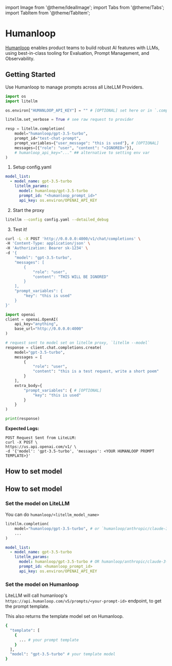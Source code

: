 import Image from '@theme/IdealImage';
import Tabs from '@theme/Tabs';
import TabItem from '@theme/TabItem';

# Humanloop

[Humanloop](https://humanloop.com/docs/v5/getting-started/overview) enables product teams to build robust AI features with LLMs, using best-in-class tooling for Evaluation, Prompt Management, and Observability.


## Getting Started

Use Humanloop to manage prompts across all LiteLLM Providers.



<Tabs>

<TabItem value="sdk" label="SDK">

```python
import os 
import litellm

os.environ["HUMANLOOP_API_KEY"] = "" # [OPTIONAL] set here or in `.completion`

litellm.set_verbose = True # see raw request to provider

resp = litellm.completion(
    model="humanloop/gpt-3.5-turbo",
    prompt_id="test-chat-prompt",
    prompt_variables={"user_message": "this is used"}, # [OPTIONAL]
    messages=[{"role": "user", "content": "<IGNORED>"}],
    # humanloop_api_key="..." ## alternative to setting env var
)
```



</TabItem>
<TabItem value="proxy" label="PROXY">

1. Setup config.yaml

```yaml
model_list:
  - model_name: gpt-3.5-turbo
    litellm_params:
      model: humanloop/gpt-3.5-turbo
      prompt_id: "<humanloop_prompt_id>"
      api_key: os.environ/OPENAI_API_KEY
```

2. Start the proxy

```bash
litellm --config config.yaml --detailed_debug
```

3. Test it! 

<Tabs>
<TabItem value="curl" label="CURL">

```bash
curl -L -X POST 'http://0.0.0.0:4000/v1/chat/completions' \
-H 'Content-Type: application/json' \
-H 'Authorization: Bearer sk-1234' \
-d '{
    "model": "gpt-3.5-turbo",
    "messages": [
        {
            "role": "user",
            "content": "THIS WILL BE IGNORED"
        }
    ],
    "prompt_variables": {
        "key": "this is used"
    }
}'
```
</TabItem>
<TabItem value="OpenAI Python SDK" label="OpenAI Python SDK">

```python
import openai
client = openai.OpenAI(
    api_key="anything",
    base_url="http://0.0.0.0:4000"
)

# request sent to model set on litellm proxy, `litellm --model`
response = client.chat.completions.create(
    model="gpt-3.5-turbo",
    messages = [
        {
            "role": "user",
            "content": "this is a test request, write a short poem"
        }
    ],
    extra_body={
        "prompt_variables": { # [OPTIONAL]
            "key": "this is used"
        }
    }
)

print(response)
```

</TabItem>
</Tabs>

</TabItem>
</Tabs>


**Expected Logs:**

```
POST Request Sent from LiteLLM:
curl -X POST \
https://us.api.openai.com/v1/ \
-d '{'model': 'gpt-3.5-turbo', 'messages': <YOUR HUMANLOOP PROMPT TEMPLATE>}'
```

## How to set model 


## How to set model 

### Set the model on LiteLLM 

You can do `humanloop/<litellm_model_name>`

<Tabs>
<TabItem value="sdk" label="SDK">

```python
litellm.completion(
    model="humanloop/gpt-3.5-turbo", # or `humanloop/anthropic/claude-3-5-sonnet`
    ...
)
```

</TabItem>
<TabItem value="proxy" label="PROXY">

```yaml
model_list:
  - model_name: gpt-3.5-turbo
    litellm_params:
      model: humanloop/gpt-3.5-turbo # OR humanloop/anthropic/claude-3-5-sonnet
      prompt_id: <humanloop_prompt_id>
      api_key: os.environ/OPENAI_API_KEY
```

</TabItem>
</Tabs>

### Set the model on Humanloop

LiteLLM will call humanloop's `https://api.humanloop.com/v5/prompts/<your-prompt-id>` endpoint, to get the prompt template.

This also returns the template model set on Humanloop.

```bash
{
  "template": [
    {
      ... # your prompt template
    }
  ],
  "model": "gpt-3.5-turbo" # your template model
}
```

